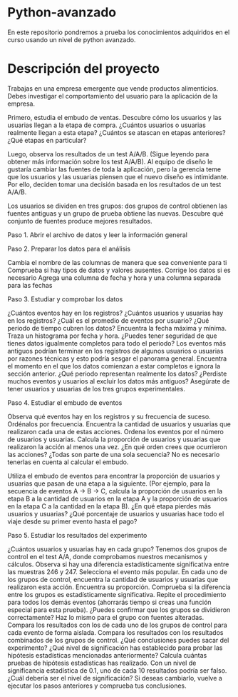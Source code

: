 # Python-avanzado
En este repositorio pondremos a prueba los conocimientos adquiridos en el curso usando un nivel de python avanzado.

# Descripción del proyecto

Trabajas en una empresa emergente que vende productos alimenticios. Debes investigar el comportamiento del usuario para la aplicación de la empresa.

Primero, estudia el embudo de ventas. 
Descubre cómo los usuarios y las usuarias llegan a la etapa de compra. 
¿Cuántos usuarios o usuarias realmente llegan a esta etapa? 
¿Cuántos se atascan en etapas anteriores? ¿Qué etapas en particular?

Luego, observa los resultados de un test A/A/B. 
(Sigue leyendo para obtener más información sobre los test A/A/B). 
Al equipo de diseño le gustaría cambiar las fuentes de toda la aplicación, pero la gerencia teme que los usuarios y las usuarias piensen que el nuevo diseño es intimidante. Por ello, deciden tomar una decisión basada en los resultados de un test A/A/B.

Los usuarios se dividen en tres grupos: 
dos grupos de control obtienen las fuentes antiguas y un grupo de prueba obtiene las nuevas. Descubre qué conjunto de fuentes produce mejores resultados.


Paso 1. Abrir el archivo de datos y leer la información general


Paso 2. Preparar los datos para el análisis

Cambia el nombre de las columnas de manera que sea conveniente para ti
Comprueba si hay tipos de datos y valores ausentes. Corrige los datos si es necesario
Agrega una columna de fecha y hora y una columna separada para las fechas

Paso 3. Estudiar y comprobar los datos

¿Cuántos eventos hay en los registros?
¿Cuántos usuarios y usuarias hay en los registros?
¿Cuál es el promedio de eventos por usuario?
¿Qué periodo de tiempo cubren los datos? Encuentra la fecha máxima y mínima. Traza un histograma por fecha y hora. ¿Puedes tener seguridad de que tienes datos igualmente completos para todo el periodo? Los eventos más antiguos podrían terminar en los registros de algunos usuarios o usuarias por razones técnicas y esto podría sesgar el panorama general. Encuentra el momento en el que los datos comienzan a estar completos e ignora la sección anterior. ¿Qué periodo representan realmente los datos?
¿Perdiste muchos eventos y usuarios al excluir los datos más antiguos?
Asegúrate de tener usuarios y usuarias de los tres grupos experimentales.

Paso 4. Estudiar el embudo de eventos

Observa qué eventos hay en los registros y su frecuencia de suceso. Ordénalos por frecuencia.
Encuentra la cantidad de usuarios y usuarias que realizaron cada una de estas acciones. Ordena los eventos por el número de usuarios y usuarias. 
Calcula la proporción de usuarios y usuarias que realizaron la acción al menos una vez.
¿En qué orden crees que ocurrieron las acciones? 
¿Todas son parte de una sola secuencia? No es necesario tenerlas en cuenta al calcular el embudo.

Utiliza el embudo de eventos para encontrar la proporción de usuarios y usuarias que pasan de una etapa a la siguiente. (Por ejemplo, para la secuencia de eventos A → B → C, calcula la proporción de usuarios en la etapa B a la cantidad de usuarios en la etapa A y la proporción de usuarios en la etapa C a la cantidad en la etapa B).
¿En qué etapa pierdes más usuarios y usuarias?
¿Qué porcentaje de usuarios y usuarias hace todo el viaje desde su primer evento hasta el pago?

Paso 5. Estudiar los resultados del experimento

¿Cuántos usuarios y usuarias hay en cada grupo?
Tenemos dos grupos de control en el test A/A, donde comprobamos nuestros mecanismos y cálculos. Observa si hay una diferencia estadísticamente significativa entre las muestras 246 y 247.
Selecciona el evento más popular. En cada uno de los grupos de control, encuentra la cantidad de usuarios y usuarias que realizaron esta acción. Encuentra su proporción. Comprueba si la diferencia entre los grupos es estadísticamente significativa. Repite el procedimiento para todos los demás eventos (ahorrarás tiempo si creas una función especial para esta prueba). ¿Puedes confirmar que los grupos se dividieron correctamente?
Haz lo mismo para el grupo con fuentes alteradas. Compara los resultados con los de cada uno de los grupos de control para cada evento de forma aislada. Compara los resultados con los resultados combinados de los grupos de control. ¿Qué conclusiones puedes sacar del experimento?
¿Qué nivel de significación has establecido para probar las hipótesis estadísticas mencionadas anteriormente? Calcula cuántas pruebas de hipótesis estadísticas has realizado. Con un nivel de significancia estadística de 0.1, uno de cada 10 resultados podría ser falso. ¿Cuál debería ser el nivel de significación? Si deseas cambiarlo, vuelve a ejecutar los pasos anteriores y comprueba tus conclusiones.